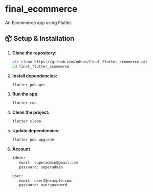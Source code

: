 # final_ecommerce

An Ecommerce app using Flutter.

## 📦 Setup & Installation

1. **Clone the repository:**

   ```sh
   git clone https://github.com/ndhue/final_flutter_ecommerce.git
   cd final_flutter_ecommerce
   ```

2. **Install dependencies:**

   ```sh
   flutter pub get
   ```

3. **Run the app:**

   ```sh
   flutter run
   ```

4. **Clean the project:**

   ```sh
   flutter clean
   ```

5. **Update dependencies:**

   ```sh
   flutter pub upgrade
   ```

6. **Account**
   ```sh
   Admin:
      email: superadmin@gmail.com
      password: superadmin

   User:
      email: user2@example.com
      password: userpassword
   ```

